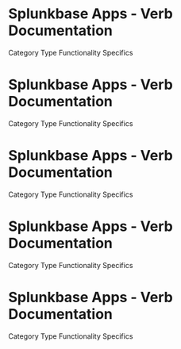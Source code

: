  
# Splunkbase Apps - Verb Documentation
 
Category                  Type                      Functionality             Specifics                
 
# Splunkbase Apps - Verb Documentation
 
Category                  Type                      Functionality             Specifics                
 
# Splunkbase Apps - Verb Documentation
 
Category                  Type                      Functionality             Specifics                
 
# Splunkbase Apps - Verb Documentation
 
Category                  Type                      Functionality             Specifics                
 
# Splunkbase Apps - Verb Documentation
 
Category                  Type                      Functionality             Specifics                
